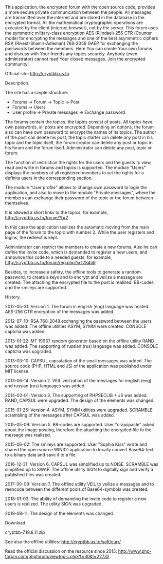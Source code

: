 ﻿This application, the encrypted forum with the open source code, provides a more secure private communication between the people. All messages are transmitted over the internet and are stored in the database in the encrypted format. All the mathematical cryptographic operations are executed by the client (internet browser), not by the server. This forum uses the symmetric military-class encryption AES (Rijndael) 256 CTR (Counter mode) for encrypting the messages and one of the best asymmetric ciphers RSA (Rivest-Shamir-Adleman) 768-2048 OAEP for exchanging the passwords between the members. Here You can create Your own forums and discuss with Your friends any topics securely. Anybody (even administrator) cannot read Your closed messages. Join the encrypted community!

Official site: http://cryptbb.us.to

Description.

The site has a simple structure:
- Forums &#8594; Forum &#8594; Topic &#8594; Post
- Forums &#8594; Users
- User profile &#8594; Private messages &#8594; Exchange password

The forums contain the topics, the topics consist of posts. All topics have own passwords, all posts are encrypted. Depending on options, the forum also can have own password to encrypt the names of its topics. The author of the post can delete his post, the topic starter can delete any post in his topic and the topic itself, the forum creator can delete any post or topic in his forum and the forum itself. Administrator can delete any post, topic or forum.

The function of restriction the rights for the users and the guests to view, read and write in forums and topics is supported. The module "Users" displays the numbers of all registered members to set the rights for a definite users in the corresponding section.

The module "User profile" allows to change own password to login the application, and also to move to the module "Private messages", where the members can exchange their password of the topic or the forum between themselves.

It is allowed a short links to the topics, for example, http://cryptbb.us.to/forum/?t=2

In this case the application realizes the automatic moving from the main page of the forum to the topic with number 2. While the user registers and logins, the redirect is kept.

Administrator can restrict the members to create a new forums. Also he can define the invite code, which is demanded to register a new users, and announce this code to a needed guests, for example, http://cryptbb.us.to/forum/reg.php?i=123456

Besides, to increase a safety, the offline tools to generate a random password, to create a keys and to encrypt and veilize a message are created. The attaching the encrypted file to the post is realized. BB-codes and the smileys are supported.

History.

2012-05-31: Version 1. The forum in english (eng) language was hosted. AES-256 CTR encryption of the messages was added.

2012-07-10: RSA 768-2048 exchanging the password between the users was added. The offline utilities ASYM, SYMM were created. CONSOLE captcha was added.

2013-01-22: MT 19937 random generator based on the offline utility RAND was added. The supporting of russian (rus) language was added. CONSOLE captcha was upgraded.

2013-03-10: CAPSUL capsulation of the small messages was added. The source code (PHP, HTML and JS) of the application was published under MIT license.

2013-06-14: Version 2. VEIL veilization of the messages for english (eng) and russian (rus) languages was added.

2014-02-01: Version 3. The supporting of PHPSECLIB + JS was added. RAND, CAPSUL were upgraded. The design of the elements was changed.

2015-01-25: Version 4. ASYM, SYMM utilities were upgraded. SCRAMBLE scrambling of the messages after CAPSUL was added.

2015-05-09: Version 5. BB-codes are supported. User "crapspacle" asked about the image posting, therefore the attaching the encrypted file to the message was realized.

2015-06-02: The smileys are supported. User "Sophia Kiss" wrote and shared the open source WIN32-application to locally convert Base64-text to a binary data and save it to a file.

2016-12-31: Version 6. CAPSUL was simplified up to NOISE, SCRAMBLE was simplified up to SWAP. The offline utility SIGN to digitally sign and verify a published files was created.

2017-09-09: Version 7. The offline utility VEIL to veilize a messages and to reencode between the different pools of Base64-symbols was created.

2018-01-03: The ability of demanding the invite code to register a new users is realized. The utility SIGN was upgraded.

2018-08-11: The design of the elements was changed.

Download.

cryptbb-7.18.8.11.zip

See also the offline utilities: http://cryptbb.us.to/soft/curr/

Read the official discussion on the resource since 2013: http://www.php-forum.com/phpforum/viewtopic.php?f=30&t=22732
